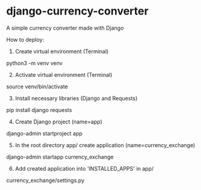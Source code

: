 # django-currency-converter
A simple currency converter made with Django

How to deploy:

1. Create virtual environment (Terminal)
  
  python3 -m venv venv

2. Activate virtual environment (Terminal)

  source venv/bin/activate

3. Install necessary libraries (Django and Requests)

  pip install django requests

4. Create Django project (name=app)

  django-admin startproject app

5. In the root directory app/ create application (name=currency_exchange)

  django-admin startapp currency_exchange

6. Add created application into 'INSTALLED_APPS' in app/

  currency_exchange/settings.py
